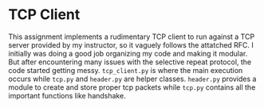 # TCP Client

This assignment implements a rudimentary TCP client to run against a TCP server provided by my instructor, so it vaguely follows the attatched RFC. I initially was doing a good job organizing my code and making it modular. But after encountering many issues with the selective repeat protocol, the code started getting messy. `tcp_client.py` is where the main execution occurs while `tcp.py` and `header.py` are helper classes. `header.py` provides a module to create and store proper tcp packets while `tcp.py` contains all the important functions like handshake.
